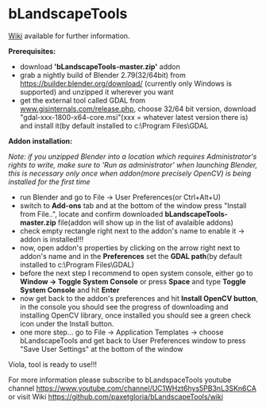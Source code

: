 bLandscapeTools
==========

[Wiki](https://github.com/paxetgloria/bLandscapeTools/wiki) available for further information.

**Prerequisites:**
- download **'bLandscapeTools-master.zip'** addon
- grab a nightly build of Blender 2.79(32/64bit) from https://builder.blender.org/download/ (currently only Windows is supported) and unzipped it wherever you want
- get the external tool called GDAL from www.gisinternals.com/release.php, choose 32/64 bit version, download "gdal-xxx-1800-x64-core.msi"(xxx = whatever latest version there is) and install it(by default installed to c:\Program Files\GDAL


**Addon installation:**

*Note: if you unzipped Blender into a location which requires Administrator's rights to write, make sure to 'Run as administrator' when launching Blender, this is necessary only once when addon(more precisely OpenCV) is being installed for the first time*
- run Blender and go to File -> User Preferences(or Ctrl+Alt+U)
- switch to **Add-ons** tab and at the bottom of the window press "Install from File..", locate and confirm downloaded **bLandscapeTools-master.zip** file(addon will show up in the list of avalaible addons)
- check empty rectangle right next to the addon's name to enable it -> addon is installed!!!
- now, open addon's properties by clicking on the arrow right next to addon's name and in the **Preferences** set the **GDAL path**(by default installed to c:\Program Files\GDAL)
- before the next step I recommend to open system console, either go to **Window -> Toggle System Console** or  press **Space** and type **Toggle System Console** and hit **Enter**
- now get back to the addon's preferences and hit **Install OpenCV button**, in the console you should see the progress of downloading and installing OpenCV library, once installed you should see a green check icon under the Install button.
- one more step... go to File -> Application Templates -> choose bLandscapeTools and get back to User Preferences window to press "Save User Settings" at the bottom of the window 

Viola, tool is ready to use!!!

For more information please subscribe to bLandspaceTools youtube channel https://www.youtube.com/channel/UC1WHzt6hys5PB3nL3SKn6CA
or visit Wiki https://github.com/paxetgloria/bLandscapeTools/wiki
